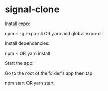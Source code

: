 # signal-clone

Install expo:

npm -i -g expo-cli OR yarn add global expo-cli

Install dependencies: 

npm -i OR yarn install

Start the app:

Go to the root of the folder's app then tap:

npm start OR yarn start
